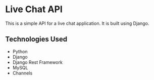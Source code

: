 # Live Chat API

This is a simple API for a live chat application. It is built using Django.

## Technologies Used

- Python
- Django
- Django Rest Framework
- MySQL
- Channels